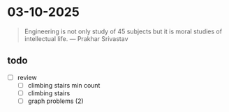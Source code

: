 # 03-10-2025

> Engineering is not only study of 45 subjects but it is moral studies of intellectual life. — Prakhar Srivastav

## todo 
- [ ] review 
	- [ ] climbing stairs min count 
	- [ ] climbing stairs
	- [ ] graph problems (2)
